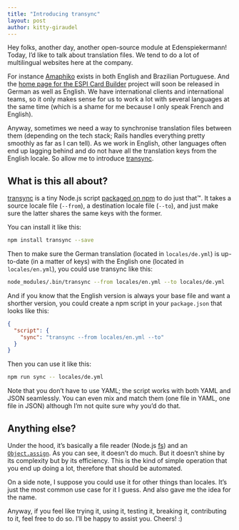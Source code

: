```yaml
---
title: "Introducing transync"
layout: post
author: kitty-giraudel
---
```


Hey folks, another day, another open-source module at Edenspiekermann! Today, I’d like to talk about translation files. We tend to do a lot of multilingual websites here at the company.

For instance [Amaphiko](https://amaphiko.redbull.com/en) exists in both English and Brazilian Portuguese. And the [home page for the ESPI Card Builder](https://www.edenspiekermann.com/case-studies/cardbuilder/) project will soon be released in German as well as English. We have international clients and international teams, so it only makes sense for us to work a lot with several languages at the same time (which is a shame for me because I only speak French and English).

Anyway, sometimes we need a way to synchronise translation files between them (depending on the tech stack; Rails handles everything pretty smoothly as far as I can tell). As we work in English, other languages often end up lagging behind and do not have all the translation keys from the English locale. So allow me to introduce [transync](https://github.com/edenspiekermann/transync).

## What is this all about?

[transync](https://github.com/edenspiekermann/transync) is a tiny Node.js script [packaged on npm](https://www.npmjs.com/package/transync) to do just that™. It takes a source locale file (`--from`), a destination locale file (`--to`), and just make sure the latter shares the same keys with the former.

You can install it like this:

```sh
npm install transync --save
```

Then to make sure the German translation (located in `locales/de.yml`) is up-to-date (in a matter of keys) with the English one (located in `locales/en.yml`), you could use transync like this:

```sh
node_modules/.bin/transync --from locales/en.yml --to locales/de.yml
```

And if you know that the English version is always your base file and want a shorther version, you could create a npm script in your `package.json` that looks like this:

```json
{
  "script": {
    "sync": "transync --from locales/en.yml --to"
  }
}
```

Then you can use it like this:

```sh
npm run sync -- locales/de.yml
```

Note that you don’t have to use YAML; the script works with both YAML and JSON seamlessly. You can even mix and match them (one file in YAML, one file in JSON) although I’m not quite sure why you’d do that.

## Anything else?

Under the hood, it’s basically a file reader (Node.js [fs](https://nodejs.org/api/fs.html)) and an [`Object.assign`](https://developer.mozilla.org/en-US/docs/Web/JavaScript/Reference/Global_Objects/Object/assign). As you can see, it doesn’t do much. But it doesn’t shine by its complexity but by its efficiency. This is the kind of simple operation that you end up doing a lot, therefore that should be automated.

On a side note, I suppose you could use it for other things than locales. It’s just the most common use case for it I guess. And also gave me the idea for the name.

Anyway, if you feel like trying it, using it, testing it, breaking it, contributing to it, feel free to do so. I’ll be happy to assist you. Cheers! :)
